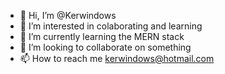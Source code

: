 - 👋 Hi, I’m @Kerwindows
- 👀 I’m interested in colaborating and learning
- 🌱 I’m currently learning the MERN stack
- 💞️ I’m looking to collaborate on something
- 📫 How to reach me kerwindows@hotmail.com

<!---
Kerwindows/Kerwindows is a ✨ special ✨ repository because its `README.md` (this file) appears on your GitHub profile.
You can click the Preview link to take a look at your changes.
--->
